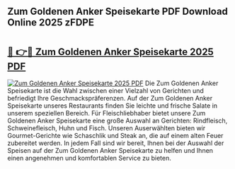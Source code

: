 ## Zum Goldenen Anker Speisekarte PDF Download Online 2025 zFDPE

# <h2><a href="http://gcc7xwu.nevu.top/?p=Zum+Goldenen+Anker+Speisekarte">🔗 👉🔴 Zum Goldenen Anker Speisekarte 2025 PDF</a></h2>

[![Zum Goldenen Anker Speisekarte 2025 PDF](https://i.imgur.com/dBaPXMq.png)](http://gcc7xwu.nevu.top/?p=Zum+Goldenen+Anker+Speisekarte)
Die Zum Goldenen Anker Speisekarte ist die Wahl zwischen einer Vielzahl von Gerichten und befriedigt Ihre Geschmackspräferenzen. Auf der Zum Goldenen Anker Speisekarte unseres Restaurants finden Sie leichte und frische Salate in unserem speziellen Bereich. Für Fleischliebhaber bietet unsere Zum Goldenen Anker Speisekarte eine große Auswahl an Gerichten: Rindfleisch, Schweinefleisch, Huhn und Fisch. Unseren Auserwählten bieten wir Gourmet-Gerichte wie Schaschlik und Steak an, die auf einem alten Feuer zubereitet werden. In jedem Fall sind wir bereit, Ihnen bei der Auswahl der Speisen auf der Zum Goldenen Anker Speisekarte zu helfen und Ihnen einen angenehmen und komfortablen Service zu bieten.

